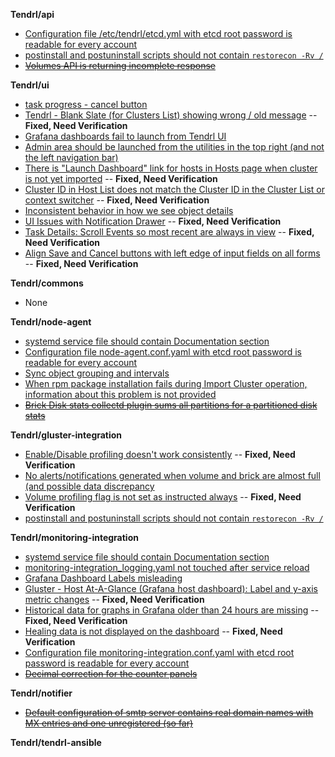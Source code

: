 **Tendrl/api**

* [Configuration file /etc/tendrl/etcd.yml with etcd root password is readable for every account](https://github.com/Tendrl/api/issues/293)
* [postinstall and postuninstall scripts should not contain `restorecon -Rv /`](https://github.com/Tendrl/api/issues/291)
* ~~[Volumes API is returning incomplete response](https://github.com/Tendrl/api/issues/289)~~

**Tendrl/ui**
* [task progress - cancel button](https://github.com/Tendrl/ui/issues/589)
* [Tendrl - Blank Slate (for Clusters List) showing wrong / old message](https://github.com/Tendrl/ui/issues/590)   -- **Fixed, Need Verification** 
* [Grafana dashboards fail to launch from Tendrl UI](https://github.com/Tendrl/ui/issues/623)
* [Admin area should be launched from the utilities in the top right (and not the left navigation bar)](https://github.com/Tendrl/ui/issues/628)
* [There is "Launch Dashboard" link for hosts in Hosts page when cluster is not yet imported](https://github.com/Tendrl/ui/issues/610)  -- **Fixed, Need Verification**
* [Cluster ID in Host List does not match the Cluster ID in the Cluster List or context switcher](https://github.com/Tendrl/ui/issues/622)  -- **Fixed, Need Verification**
* [Inconsistent behavior in how we see object details](https://github.com/Tendrl/ui/issues/627)
* [UI Issues with Notification Drawer](https://github.com/Tendrl/ui/issues/629)  -- **Fixed, Need Verification**
* [Task Details: Scroll Events so most recent are always in view](https://github.com/Tendrl/ui/issues/630)  -- **Fixed, Need Verification**
* [Align Save and Cancel buttons with left edge of input fields on all forms](https://github.com/Tendrl/ui/issues/631)  -- **Fixed, Need Verification**

**Tendrl/commons**
* None

**Tendrl/node-agent**
* [systemd service file should contain Documentation section](https://github.com/Tendrl/node-agent/issues/613)
* [Configuration file node-agent.conf.yaml with etcd root password is readable for every account](https://github.com/Tendrl/node-agent/issues/625)
* [Sync object grouping and intervals](https://github.com/Tendrl/node-agent/issues/626)
* [When rpm package installation fails during Import Cluster operation, information about this problem is not provided](https://github.com/Tendrl/node-agent/issues/627)
* ~~[Brick Disk stats collectd plugin sums all partitions for a partitioned disk stats](https://github.com/Tendrl/node-agent/issues/628)~~

**Tendrl/gluster-integration**
* [Enable/Disable profiling doesn't work consistently](https://github.com/Tendrl/gluster-integration/issues/405)   -- **Fixed, Need Verification**
* [No alerts/notifications generated when volume and brick are almost full (and possible data discrepancy](https://github.com/Tendrl/gluster-integration/issues/412)
* [Volume profiling flag is not set as instructed always](https://github.com/Tendrl/gluster-integration/issues/418)  -- **Fixed, Need Verification**
* [ postinstall and postuninstall scripts should not contain `restorecon -Rv /`](https://github.com/Tendrl/gluster-integration/issues/424)

**Tendrl/monitoring-integration**
* [systemd service file should contain Documentation section](https://github.com/Tendrl/monitoring-integration/issues/77)
* [monitoring-integration_logging.yaml not touched after service reload](https://github.com/Tendrl/monitoring-integration/issues/78)
* [Grafana Dashboard Labels misleading](https://github.com/Tendrl/monitoring-integration/issues/79)
* [Gluster - Host At-A-Glance (Grafana host dashboard): Label and y-axis metric changes](https://github.com/Tendrl/monitoring-integration/issues/91)  -- **Fixed, Need Verification**
* [Historical data for graphs in Grafana older than 24 hours are missing](https://github.com/Tendrl/monitoring-integration/issues/95)  -- **Fixed, Need Verification**
* [Healing data is not displayed on the dashboard](https://github.com/Tendrl/monitoring-integration/issues/120)  -- **Fixed, Need Verification**
* [Configuration file monitoring-integration.conf.yaml with etcd root password is readable for every account](https://github.com/Tendrl/monitoring-integration/issues/125)
* ~~[Decimal correction for the counter panels](https://github.com/Tendrl/monitoring-integration/issues/130)~~

**Tendrl/notifier**
* ~~[Default configuration of smtp server contains real domain names with MX entries and one unregistered (so far)](https://github.com/Tendrl/notifier/issues/115)~~

**Tendrl/tendrl-ansible**
